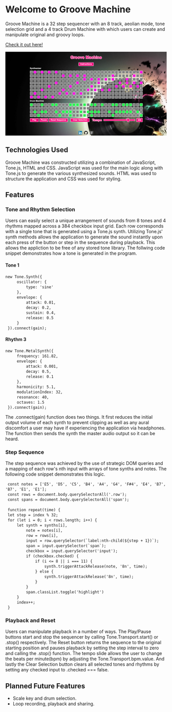 # Welcome to Groove Machine

Groove Machine is a 32 step sequencer with an 8 track, aeolian mode, tone selection grid and a 4 track Drum Machine with which users can create and manipulate original and groovy loops.

[Check it out here!](https://siascone.github.io/grooveMachine/)

![web-view](assets/grooveMachine.png)

## Technologies Used

Groove Machine was constructed utilizing a combination of JavaScript, Tone.js, HTML and CSS. JavaScript was used for the main logic along with Tone.js to generate the various synthesized sounds. HTML was used to structure the application and CSS was used for styling.

## Features

### Tone and Rhythm Selection

Users can easily select a unique arrangement of sounds from 8 tones and 4 rhythms mapped across a 384 checkbox input grid. Each row corresponds with a single tone that is generated using a Tone.js synth. Utilizing Tone.js' synth methods allows the application to generate the sound instantly upon each press of the button or step in the sequence during playback. This allows the appliction to be free of any stored tone library. The follwing code snippet demonstrates how a tone is generated in the program.

#### Tone 1

    new Tone.Synth({
         oscillator: {
             type: 'sine'
         },
         envelope: {
             attack: 0.01,
             decay: 0.2,
             sustain: 0.4,
             release: 0.5
         }
     }).connect(gain);
    
#### Rhythm 3

    new Tone.MetalSynth({
         frequency: 161.82,
         envelope: {
             attack: 0.001,
             decay: 0.5,
             release: 0.1
         },
         harmonicity: 5.1,
         modulationIndex: 32,
         resonance: 40,
         octaves: 1.5
     }).connect(gain);

The .connect(gain) function does two things. It first reduces the initial output volume of each synth to prevent clipping as well as any aural discomfort a user may have if experiencing the application via headphones. The function then sends the synth the master audio output so it can be heard.

### Step Sequence

The step sequence was achieved by the use of strategic DOM queries and a mapping of each row's nth input with arrays of tone synths and notes. The following code snippet demonstrates this logic.

     const notes = ['E5', 'D5', 'C5', 'B4', 'A4', 'G4', 'F#4', 'E4', 'B7', 'B7', 'E1', 'E1'];
     const rows = document.body.querySelectorAll('.row');
     const spans = document.body.querySelectorAll('span');
     
     function repeat(time) {
     let step = index % 32;
     for (let i = 0; i < rows.length; i++) {
         let synth = synths[i],
             note = notes[i],
             row = rows[i],
             input = row.querySelector(`label:nth-child(${step + 1})`);
             span = input.querySelector(`span`);
             checkbox = input.querySelector('input');
             if (checkbox.checked) {
                 if (i <= 8 || i === 11) {
                     synth.triggerAttackRelease(note, '8n', time);
                 } else {
                     synth.triggerAttackRelease('8n', time);
                 }
             }
             span.classList.toggle('highlight')
         }
         index++;
     }

### Playback and Reset

Users can manipulate playback in a number of ways. The Play/Pause buttons start and stop the sequencer by calling Tone.Transport.start() or .stop() respectively. The Reset button returns the sequence to the original starting position and pauses playback by setting the step interval to zero and calling the .stop() function. The tempo slide allows the user to change the beats per minute(bpm) by adjusting the Tone.Transport.bpm.value. And lastly the Clear Selection button clears all selected tones and rhythms by setting any checked input to .checked === false.

## Planned Future Features

* Scale key and drum selection.
* Loop recording, playback and sharing.



